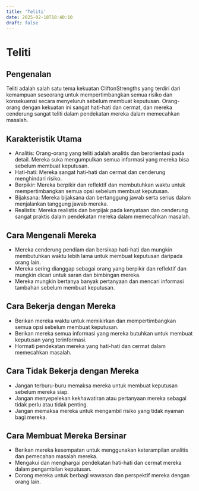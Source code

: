 ```yaml
---
title: 'Teliti'
date: 2025-02-18T18:40:10
draft: false
---
```


# Teliti

## Pengenalan

Teliti adalah salah satu tema kekuatan CliftonStrengths yang terdiri dari kemampuan seseorang untuk mempertimbangkan semua risiko dan konsekuensi secara menyeluruh sebelum membuat keputusan. Orang-orang dengan kekuatan ini sangat hati-hati dan cermat, dan mereka cenderung sangat teliti dalam pendekatan mereka dalam memecahkan masalah.

## Karakteristik Utama

- Analitis: Orang-orang yang teliti adalah analitis dan berorientasi pada detail. Mereka suka mengumpulkan semua informasi yang mereka bisa sebelum membuat keputusan.
- Hati-hati: Mereka sangat hati-hati dan cermat dan cenderung menghindari risiko.
- Berpikir: Mereka berpikir dan reflektif dan membutuhkan waktu untuk mempertimbangkan semua opsi sebelum membuat keputusan.
- Bijaksana: Mereka bijaksana dan bertanggung jawab serta serius dalam menjalankan tanggung jawab mereka.
- Realistis: Mereka realistis dan berpijak pada kenyataan dan cenderung sangat praktis dalam pendekatan mereka dalam memecahkan masalah.

## Cara Mengenali Mereka

- Mereka cenderung pendiam dan bersikap hati-hati dan mungkin membutuhkan waktu lebih lama untuk membuat keputusan daripada orang lain.
- Mereka sering dianggap sebagai orang yang berpikir dan reflektif dan mungkin dicari untuk saran dan bimbingan mereka.
- Mereka mungkin bertanya banyak pertanyaan dan mencari informasi tambahan sebelum membuat keputusan.

## Cara Bekerja dengan Mereka

- Berikan mereka waktu untuk memikirkan dan mempertimbangkan semua opsi sebelum membuat keputusan.
- Berikan mereka semua informasi yang mereka butuhkan untuk membuat keputusan yang terinformasi.
- Hormati pendekatan mereka yang hati-hati dan cermat dalam memecahkan masalah.

## Cara Tidak Bekerja dengan Mereka

- Jangan terburu-buru memaksa mereka untuk membuat keputusan sebelum mereka siap.
- Jangan menyepelekan kekhawatiran atau pertanyaan mereka sebagai tidak perlu atau tidak penting.
- Jangan memaksa mereka untuk mengambil risiko yang tidak nyaman bagi mereka.

## Cara Membuat Mereka Bersinar

- Berikan mereka kesempatan untuk menggunakan keterampilan analitis dan pemecahan masalah mereka.
- Mengakui dan menghargai pendekatan hati-hati dan cermat mereka dalam pengambilan keputusan.
- Dorong mereka untuk berbagi wawasan dan perspektif mereka dengan orang lain.
